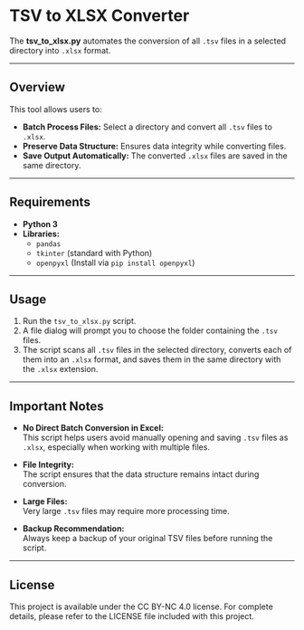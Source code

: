 # TSV to XLSX Converter

The **tsv_to_xlsx.py** automates the conversion of all `.tsv` files in a selected directory into `.xlsx` format.

---

## Overview

This tool allows users to:
- **Batch Process Files:** Select a directory and convert all `.tsv` files to `.xlsx`.
- **Preserve Data Structure:** Ensures data integrity while converting files.
- **Save Output Automatically:** The converted `.xlsx` files are saved in the same directory.

---

## Requirements

- **Python 3**
- **Libraries:**
  - `pandas`
  - `tkinter` (standard with Python)
  - `openpyxl` (Install via `pip install openpyxl`)

---

## Usage

1. Run the `tsv_to_xlsx.py` script.
2. A file dialog will prompt you to choose the folder containing the `.tsv` files.
3. The script scans all `.tsv` files in the selected directory, converts each of them into an `.xlsx` format, and saves them in the same directory with the `.xlsx` extension.

---

## Important Notes

- **No Direct Batch Conversion in Excel:**  
  This script helps users avoid manually opening and saving `.tsv` files as `.xlsx`, especially when working with multiple files.

- **File Integrity:**  
  The script ensures that the data structure remains intact during conversion.

- **Large Files:**  
  Very large `.tsv` files may require more processing time.

- **Backup Recommendation:**  
  Always keep a backup of your original TSV files before running the script.

---

## License

This project is available under the CC BY-NC 4.0 license. For complete details, please refer to the LICENSE file included with this project.

